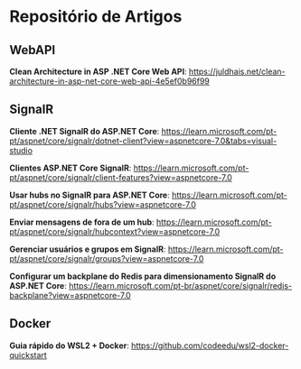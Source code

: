   # Repositório de Artigos

  ## WebAPI
  **Clean Architecture in ASP .NET Core Web API**: https://juldhais.net/clean-architecture-in-asp-net-core-web-api-4e5ef0b96f99

  ## SignalR
  **Cliente .NET SignalR do ASP.NET Core**: https://learn.microsoft.com/pt-pt/aspnet/core/signalr/dotnet-client?view=aspnetcore-7.0&tabs=visual-studio
  
  **Clientes ASP.NET Core SignalR**: https://learn.microsoft.com/pt-pt/aspnet/core/signalr/client-features?view=aspnetcore-7.0
  
  **Usar hubs no SignalR para ASP.NET Core**: https://learn.microsoft.com/pt-pt/aspnet/core/signalr/hubs?view=aspnetcore-7.0
  
  **Enviar mensagens de fora de um hub**: https://learn.microsoft.com/pt-pt/aspnet/core/signalr/hubcontext?view=aspnetcore-7.0
  
  **Gerenciar usuários e grupos em SignalR**: https://learn.microsoft.com/pt-pt/aspnet/core/signalr/groups?view=aspnetcore-7.0
  
  **Configurar um backplane do Redis para dimensionamento SignalR do ASP.NET Core**: https://learn.microsoft.com/pt-br/aspnet/core/signalr/redis-backplane?view=aspnetcore-7.0
  
  ## Docker
  **Guia rápido do WSL2 + Docker**: https://github.com/codeedu/wsl2-docker-quickstart
